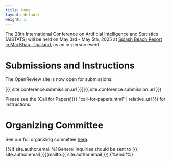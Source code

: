 ```yaml
---
title: Home
layout: default
weight: 1
---
```


The 28th International Conference on Artificial Intelligence and Statistics (AISTATS) will be held on May 3rd - May 5th, 2025 at [Splash Beach Resort in Mai Khao, Thailand](https://www.splashbeachresort.com/), as an in-person event.

# Submissions and Instructions

The OpenReview site is now open for submissions:

[{{ site.conference.submission.url }}]({{ site.conference.submission.url }})

Please see the [Call for Papers]({{ "call-for-papers.html" | relative_url }}) for instructions.

# Organizing Committee

See our full organizing committee [here](/committee.html).

{%if site.author.email %}General inquiries should be sent to [{{ site.author.email }}](mailto:{{ site.author.email }}).{%endif%}
